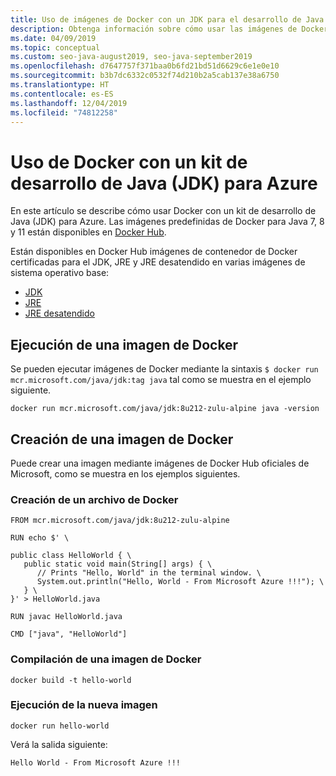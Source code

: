 ```yaml
---
title: Uso de imágenes de Docker con un JDK para el desarrollo de Java en Azure
description: Obtenga información sobre cómo usar las imágenes de Docker con un kit de desarrollo de Java (JDK) para Azure mediante la interfaz de la línea de comandos.
ms.date: 04/09/2019
ms.topic: conceptual
ms.custom: seo-java-august2019, seo-java-september2019
ms.openlocfilehash: d7647757f371baa0b6fd21bd51d6629c6e1e0e10
ms.sourcegitcommit: b3b7dc6332c0532f74d210b2a5cab137e38a6750
ms.translationtype: HT
ms.contentlocale: es-ES
ms.lasthandoff: 12/04/2019
ms.locfileid: "74812258"
---
```

# <a name="use-docker-with-a-java-development-kit-jdk-for-azure"></a>Uso de Docker con un kit de desarrollo de Java (JDK) para Azure 

En este artículo se describe cómo usar Docker con un kit de desarrollo de Java (JDK) para Azure. Las imágenes predefinidas de Docker para Java 7, 8 y 11 están disponibles en [Docker Hub](https://hub.docker.com/_/microsoft-java-se).

Están disponibles en Docker Hub imágenes de contenedor de Docker certificadas para el JDK, JRE y JRE desatendido en varias imágenes de sistema operativo base:

* [JDK](https://hub.docker.com/_/microsoft-java-jdk)
* [JRE](https://hub.docker.com/_/microsoft-java-jre)
* [JRE desatendido](https://hub.docker.com/_/microsoft-java-jre-headless)

## <a name="running-a-docker-image"></a>Ejecución de una imagen de Docker

Se pueden ejecutar imágenes de Docker mediante la sintaxis `$ docker run mcr.microsoft.com/java/jdk:tag java` tal como se muestra en el ejemplo siguiente.

```cli
docker run mcr.microsoft.com/java/jdk:8u212-zulu-alpine java -version 
```

## <a name="creating-a-docker-image"></a>Creación de una imagen de Docker

Puede crear una imagen mediante imágenes de Docker Hub oficiales de Microsoft, como se muestra en los ejemplos siguientes.

### <a name="create-a-docker-file"></a>Creación de un archivo de Docker

```cli
FROM mcr.microsoft.com/java/jdk:8u212-zulu-alpine 
  
RUN echo $' \
  
public class HelloWorld { \
   public static void main(String[] args) { \
      // Prints "Hello, World" in the terminal window. \
      System.out.println("Hello, World - From Microsoft Azure !!!"); \
   } \
}' > HelloWorld.java
  
RUN javac HelloWorld.java
  
CMD ["java", "HelloWorld"]
```

### <a name="build-a-docker-image"></a>Compilación de una imagen de Docker

```cli
docker build -t hello-world
```

### <a name="run-the-new-image"></a>Ejecución de la nueva imagen

```cli
docker run hello-world
```

Verá la salida siguiente:

```output
Hello World - From Microsoft Azure !!!
```
